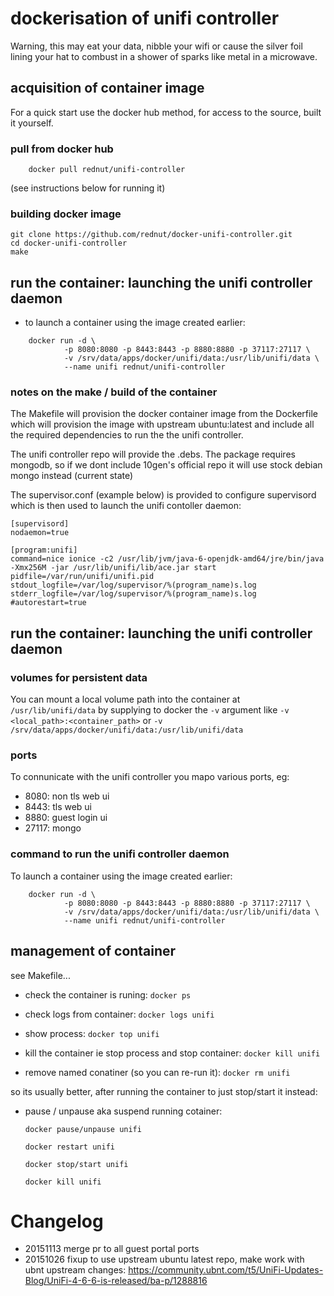 # dockerisation of unifi controller

Warning, this may eat your data, nibble your wifi or cause the silver foil lining your hat to combust in a shower of sparks like metal in a microwave.



## acquisition of container image

For a quick start use the docker hub method, for access to the source, built it yourself.



### pull from docker hub


```	
	docker pull rednut/unifi-controller
```

(see instructions below for running it)




### building docker image

```
git clone https://github.com/rednut/docker-unifi-controller.git 
cd docker-unifi-controller
make
```


## run the container: launching the unifi controller daemon

- to launch a container using the image created earlier:

```
    docker run -d \
            -p 8080:8080 -p 8443:8443 -p 8880:8880 -p 37117:27117 \
            -v /srv/data/apps/docker/unifi/data:/usr/lib/unifi/data \
            --name unifi rednut/unifi-controller
```


### notes on the make / build of the container

The Makefile will provision the docker container image from the Dockerfile which will provision the image with upstream ubuntu:latest and include all the required dependencies to 
run the the unifi controller.

The unifi controller repo will provide the .debs. The package requires mongodb, so if we dont
include 10gen's official repo it will use stock debian mongo instead (current state)

The supervisor.conf (example below) is provided to configure supervisord which is then used to launch the unifi contoller daemon:


```
[supervisord]
nodaemon=true

[program:unifi]
command=nice ionice -c2 /usr/lib/jvm/java-6-openjdk-amd64/jre/bin/java -Xmx256M -jar /usr/lib/unifi/lib/ace.jar start
pidfile=/var/run/unifi/unifi.pid
stdout_logfile=/var/log/supervisor/%(program_name)s.log
stderr_logfile=/var/log/supervisor/%(program_name)s.log
#autorestart=true

```


## run the container: launching the unifi controller daemon

### volumes for persistent data

You can mount a local volume path into the container at `/usr/lib/unifi/data` by supplying to docker the `-v` argument like `-v <local_path>:<container_path>` or `-v /srv/data/apps/docker/unifi/data:/usr/lib/unifi/data`

### ports

To connunicate with the unifi controller you mapo various ports, eg:

- 8080: non tls web ui
- 8443: tls web ui
- 8880: guest login ui
- 27117: mongo 

### command to run the unifi controller daemon

To launch a container using the image created earlier:

``` 
	docker run -d \
			-p 8080:8080 -p 8443:8443 -p 8880:8880 -p 37117:27117 \
			-v /srv/data/apps/docker/unifi/data:/usr/lib/unifi/data \
			--name unifi rednut/unifi-controller
```


## management of container 

see Makefile...

- check the container is runing:
	`docker ps`

- check logs from container:
	`docker logs unifi`

- show process:
	`docker top unifi`

- kill the container ie stop process and stop container:
	`docker kill unifi`

- remove named conatiner (so you can re-run it):
	`docker rm unifi`

so its usually better, after running the container to just stop/start it instead:

- pause / unpause aka suspend running cotainer:

	`docker pause/unpause unifi`



	`docker restart unifi`


	`docker stop/start unifi`

	`docker kill unifi`

# Changelog

- 20151113 merge pr to all guest portal ports
- 20151026 fixup to use upstream ubuntu latest repo, make work with ubnt upstream changes: https://community.ubnt.com/t5/UniFi-Updates-Blog/UniFi-4-6-6-is-released/ba-p/1288816



